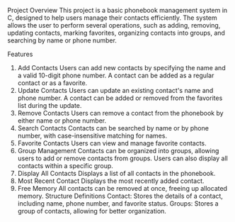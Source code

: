 Project Overview
This project is a basic phonebook management system in C, designed to help users manage their contacts efficiently. The system allows the user to perform several operations, such as adding, removing, updating contacts, marking favorites, organizing contacts into groups, and searching by name or phone number.

Features
1. Add Contacts
Users can add new contacts by specifying the name and a valid 10-digit phone number.
A contact can be added as a regular contact or as a favorite.
2. Update Contacts
Users can update an existing contact's name and phone number.
A contact can be added or removed from the favorites list during the update.
3. Remove Contacts
Users can remove a contact from the phonebook by either name or phone number.
4. Search Contacts
Contacts can be searched by name or by phone number, with case-insensitive matching for names.
5. Favorite Contacts
Users can view and manage favorite contacts.
6. Group Management
Contacts can be organized into groups, allowing users to add or remove contacts from groups.
Users can also display all contacts within a specific group.
7. Display All Contacts
Displays a list of all contacts in the phonebook.
8. Most Recent Contact
Displays the most recently added contact.
9. Free Memory
All contacts can be removed at once, freeing up allocated memory.
Structure Definitions
Contact: Stores the details of a contact, including name, phone number, and favorite status.
Groups: Stores a group of contacts, allowing for better organization.
